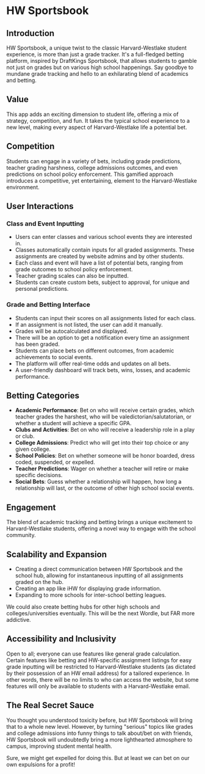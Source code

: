 # HW Sportsbook

## Introduction

HW Sportsbook, a unique twist to the classic Harvard-Westlake student experience, is more than just a grade tracker. It's a full-fledged betting platform, inspired by DraftKings Sportsbook, that allows students to gamble not just on grades but on various high school happenings. Say goodbye to mundane grade tracking and hello to an exhilarating blend of academics and betting.

## Value

This app adds an exciting dimension to student life, offering a mix of strategy, competition, and fun. It takes the typical school experience to a new level, making every aspect of Harvard-Westlake life a potential bet.

## Competition

Students can engage in a variety of bets, including grade predictions, teacher grading harshness, college admissions outcomes, and even predictions on school policy enforcement. This gamified approach introduces a competitive, yet entertaining, element to the Harvard-Westlake environment.

## User Interactions

### Class and Event Inputting

- Users can enter classes and various school events they are interested in.
- Classes automatically contain inputs for all graded assignments. These assignments are created by website admins and by other students.
- Each class and event will have a list of potential bets, ranging from grade outcomes to school policy enforcement.
- Teacher grading scales can also be inputted.
- Students can create custom bets, subject to approval, for unique and personal predictions.

### Grade and Betting Interface

- Students can input their scores on all assignments listed for each class.
- If an assignment is not listed, the user can add it manually.
- Grades will be autocalculated and displayed.
- There will be an option to get a notification every time an assignment has been graded.
- Students can place bets on different outcomes, from academic achievements to social events.
- The platform will offer real-time odds and updates on all bets.
- A user-friendly dashboard will track bets, wins, losses, and academic performance.

## Betting Categories

- **Academic Performance**: Bet on who will receive certain grades, which teacher grades the harshest, who will be valedictorian/salutatorian, or whether a student will achieve a specific GPA.
- **Clubs and Activities**: Bet on who will receive a leadership role in a play or club.
- **College Admissions**: Predict who will get into their top choice or any given college.
- **School Policies**: Bet on whether someone will be honor boarded, dress coded, suspended, or expelled.
- **Teacher Predictions**: Wager on whether a teacher will retire or make specific decisions.
- **Social Bets**: Guess whether a relationship will happen, how long a relationship will last, or the outcome of other high school social events.

## Engagement

The blend of academic tracking and betting brings a unique excitement to Harvard-Westlake students, offering a novel way to engage with the school community.

## Scalability and Expansion

- Creating a direct communication between HW Sportsbook and the school hub, allowing for instantaneous inputting of all assignments graded on the hub.
- Creating an app like iHW for displaying grade information.
- Expanding to more schools for inter-school betting leagues.

We could also create betting hubs for other high schools and colleges/universities eventually. This will be the next Wordle, but FAR more addictive.

## Accessibility and Inclusivity

Open to all; everyone can use features like general grade calculation. Certain features like betting and HW-specific assignment listings for easy grade inputting will be restricted to Harvard-Westlake students (as dictated by their possession of an HW email address) for a tailored experience. In other words, there will be no limits to who can access the website, but some features will only be available to students with a Harvard-Westlake email.

## The Real Secret Sauce

You thought you understood toxicity before, but HW Sportsbook will bring that to a whole new level. However, by turning "serious" topics like grades and college admissions into funny things to talk about/bet on with friends, HW Sportsbook will undoubtedly bring a more lighthearted atmosphere to campus, improving student mental health. 

Sure, we might get expelled for doing this. But at least we can bet on our own expulsions for a profit!